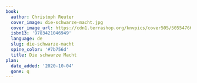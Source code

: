 ```yaml
---
book:
  author: Christoph Reuter
  cover_image: die-schwarze-macht.jpg
  cover_image_url: https://cdn1.terrashop.org/knvpics/cover505/50554766N.jpg
  isbn13: '9783421046949'
  language: de
  slug: die-schwarze-macht
  spine_color: '#7b756d'
  title: Die schwarze Macht
plan:
  date_added: '2020-10-04'
  gone: q
---
```

